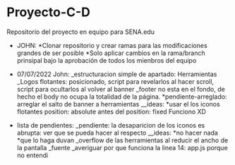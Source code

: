 # Proyecto-C-D
Repositorio del proyecto en equipo para SENA.edu
- JOHN: 
*Clonar repositorio y crear ramas para las modificaciones grandes de ser posible
*Solo aplicar cambios en la rama/branch prinsipal bajo la aprobación de todos los mienbros del equipo

- 07/07/2022
John:
_estructuracion simple de apartado: Herramientas
_Logos flotantes: posicionado, script para revelarlos al hacer scroll, script para ocultarlos al volver al banner
_footer no esta en el fondo, de hecho el body no ocupa la totalidad de la página.
*pendiente-arreglado: arreglar el salto de banner a herramientas
__ideas: *usar el los iconos flotantes position: absolute antes del position: fixed Funciono XD

- lista de pendientes:
_pendiente: la desaparicion de los iconos es abrupta: ver que se pueda hacer al respecto
__ideas: *no hacer nada *que lo haga duvan
_overflow de las herramientas al reducir el ancho de la pantalla
_fuente
_averiguar por que funciona la linea 14: app.js porque no entendi